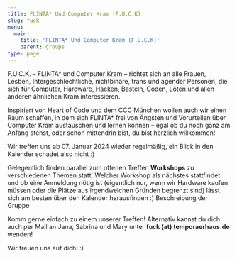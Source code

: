 ```yaml
---
title: FLINTA* Und Computer Kram (F.U.C.K)
slug: fuck
menu: 
  main:
    title: 'FLINTA* Und Computer Kram (F.U.C.K)'
    parent: groups
type: page
---
```


F.U.C.K. – FLINTA* und Computer Kram – richtet sich an alle Frauen, Lesben, Intergeschlechtliche, nichtbinäre, trans und agender Personen, die sich für Computer, Hardware, Hacken, Basteln, Coden, Löten und allen anderen ähnlichen Kram interessieren.

Inspiriert von Heart of Code und dem CCC München wollen auch wir einen Raum schaffen, in dem sich FLINTA* frei von Ängsten und Vorurteilen über Computer Kram austauschen und lernen können – egal ob du noch ganz am Anfang stehst, oder schon mittendrin bist, du bist herzlich willkommen! 

Wir treffen uns ab 07. Januar 2024 wieder regelmäßig, ein Blick in den Kalender schadet also nicht :)

Gelegentlich finden parallel zum offenen Treffen **Workshops** zu verschiedenen Themen statt. Welcher Workshop als nächstes stattfindet und ob eine Anmeldung nötig ist (eigentlich nur, wenn wir Hardware kaufen müssen oder die Plätze aus irgendwelchen Gründen begrenzt sind) lässt sich am besten über den Kalender herausfinden :) Beschreibung der Gruppe

Komm gerne einfach zu einem unserer Treffen! Alternativ kannst du dich auch per Mail an Jana, Sabrina und Mary unter **fuck (at) temporaerhaus.de** wenden!

Wir freuen uns auf dich! :)
